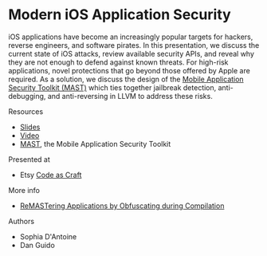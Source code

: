 # Modern iOS Application Security

iOS applications have become an increasingly popular targets for hackers, reverse engineers, and software pirates. In this presentation, we discuss the current state of iOS attacks, review available security APIs, and reveal why they are not enough to defend against known threats. For high-risk applications, novel protections that go beyond those offered by Apple are required. As a solution, we discuss the design of the [Mobile Application Security Toolkit (MAST)](https://www.trailofbits.com/products/#mast) which ties together jailbreak detection, anti-debugging, and anti-reversing in LLVM to address these risks.

Resources
* [Slides](/iOS%20Application%20Security/iOS%20Application%20Security_notes.pdf)
* [Video](http://original.livestream.com/etsycodeascraft/video?clipId=pla_d62e2a22-e7b8-4140-9b92-44c41c07c1cb)
* [MAST](https://www.trailofbits.com/products/#mast), the Mobile Application Security Toolkit

Presented at
* Etsy [Code as Craft](https://codeascraft.com/speakers/sophia-dantoine-modern-application-security-for-ios/) 

More info
* [ReMASTering Applications by Obfuscating during Compilation](https://blog.trailofbits.com/2014/08/20/remastering-applications-by-obfuscating-during-compilation/)

Authors
* Sophia D'Antoine
* Dan Guido
